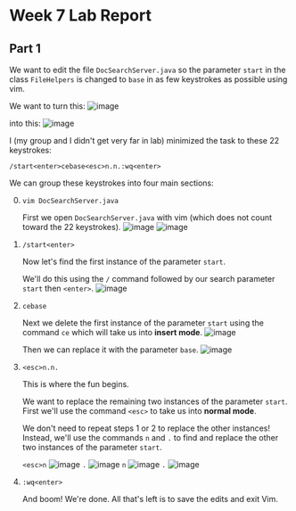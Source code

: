<style>img[alt=drawing]{width: 300px;}</style>
# Week 7 Lab Report

## Part 1
We want to edit the file `DocSearchServer.java` so the parameter `start` in the class `FileHelpers` is changed to `base` in as few keystrokes as possible using vim.

We want to turn this:
![image](start.jpg)

into this:
![image](base.jpg)

I (my group and I didn't get very far in lab) minimized the task to these 22 keystrokes:

`/start<enter>cebase<esc>n.n.:wq<enter>`

We can group these keystrokes into four main sections:

0. `vim DocSearchServer.java`

    First we open `DocSearchServer.java` with vim (which does not count toward the 22 keystrokes).
    ![image](0.0.jpg)
    ![image](0.1.jpg)

1. `/start<enter>`

    Now let's find the first instance of the parameter `start`.

    We'll do this using the `/` command followed by our search parameter `start` then `<enter>`.
    ![image](1.0.jpg)

2. `cebase`

    Next we delete the first instance of the parameter `start` using the command `ce` which will take us into **insert mode**.
    ![image](2.0.jpg)

    Then we can replace it with the parameter `base`.
    ![image](2.1.jpg)

3. `<esc>n.n.`

    This is where the fun begins.
    
    We want to replace the remaining two instances of the parameter `start`. First we'll use the command `<esc>` to take us into **normal mode**.

    We don't need to repeat steps 1 or 2 to replace the other instances! Instead, we'll use the commands `n` and `.` to find and replace the other two instances of the parameter `start`.
    
    `<esc>n`
    ![image](3.0.jpg)
    `.`
    ![image](3.1.jpg)
    `n`
    ![image](3.2.jpg)
    `.`
    ![image](3.3.jpg)

4. `:wq<enter>`

    And boom! We're done. All that's left is to save the edits and exit Vim.
